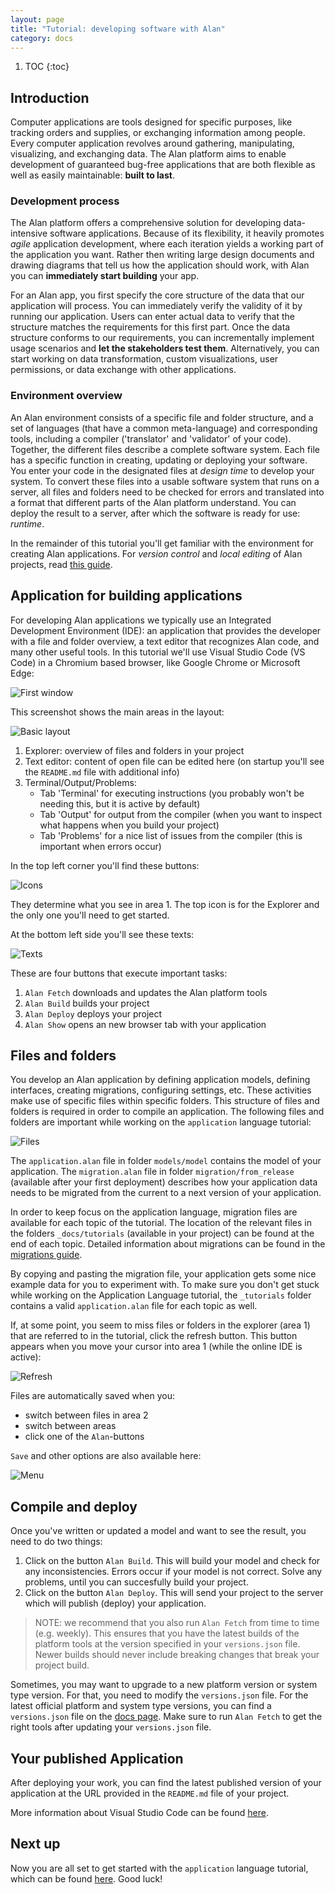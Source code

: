 ```yaml
---
layout: page
title: "Tutorial: developing software with Alan"
category: docs
---
```


1. TOC
{:toc}

## Introduction
Computer applications are tools designed for specific purposes, like tracking orders and supplies, or exchanging information among people. Every computer application revolves around gathering, manipulating, visualizing, and exchanging data. The Alan platform aims to enable development of guaranteed bug-free applications that are both flexible as well as easily maintainable: **built to last**.

### Development process
The Alan platform offers a comprehensive solution for developing data-intensive software applications. Because of its flexibility, it heavily promotes *agile* application development, where each iteration yields a working part of the application you want. Rather then writing large design documents and drawing diagrams that tell us how the application should work, with Alan you can **immediately start building** your app.

For an Alan app, you first specify the core structure of the data that our application will process. You can immediately verify the validity of it by running our application. Users can enter actual data to verify that the structure matches the requirements for this first part. Once the data structure conforms to our requirements, you can incrementally implement usage scenarios and **let the stakeholders test them**. Alternatively, you can start working on data transformation, custom visualizations, user permissions, or data exchange with other applications.

### Environment overview
An Alan environment consists of a specific file and folder structure, and a set of languages (that have a common meta-language) and corresponding tools, including a compiler ('translator' and 'validator' of your code). Together, the different files describe a complete software system. Each file has a specific function in creating, updating or deploying your software. You enter your code in the designated files at *design time* to develop your system. To convert these files into a usable software system that runs on a server, all files and folders need to be checked for errors and translated into a format that different parts of the Alan platform understand. You can deploy the result to a server, after which the software is ready for use: *runtime*.

In the remainder of this tutorial you'll get familiar with the environment for creating Alan applications.
For *version control* and *local editing* of Alan projects, read [this guide](/pages/tutorials/ide/ide-version-control.html).

## Application for building applications
For developing Alan applications we typically use an Integrated Development Environment (IDE): an application that provides the developer with a file and folder overview, a text editor that recognizes Alan code, and many other useful tools.
In this tutorial we'll use Visual Studio Code (VS Code) in a Chromium based browser, like Google Chrome or Microsoft Edge:

![First window](./images_IDE/001.png)

This screenshot shows the main areas in the layout:

![Basic layout](./images_IDE/002.png)

1. Explorer: overview of files and folders in your project
2. Text editor: content of open file can be edited here (on startup you'll see the `README.md` file with additional info)
3. Terminal/Output/Problems:
    - Tab 'Terminal' for executing instructions (you probably won't be needing this, but it is active by default)
    - Tab 'Output' for output from the compiler (when you want to inspect what happens when you build your project)
    - Tab 'Problems' for a nice list of issues from the compiler (this is important when errors occur)

In the top left corner you'll find these buttons:

![Icons](./images_IDE/003.png)

They determine what you see in area 1. The top icon is for the Explorer and the only one you'll need to get started.

At the bottom left side you'll see these texts:

![Texts](./images_IDE/004.png)

These are four buttons that execute important tasks:
1. `Alan Fetch` downloads and updates the Alan platform tools
2. `Alan Build` builds your project
3. `Alan Deploy` deploys your project
4. `Alan Show` opens an new browser tab with your application

## Files and folders
You develop an Alan application by defining application models, defining interfaces, creating migrations, configuring settings, etc.
These activities make use of specific files within specific folders.
This structure of files and folders is required in order to compile an application.
The following files and folders are important while working on the `application` language tutorial:

![Files](./images_IDE/005.png)

The `application.alan` file in folder `models/model` contains the model of your application.
The `migration.alan` file in folder `migration/from_release` (available after your first deployment) describes how your application data needs to be migrated from the current to a next version of your application.

In order to keep focus on the application language, migration files are available for each topic of the tutorial.
The location of the relevant files in the folders `_docs/tutorials` (available in your project) can be found at the end of each topic. Detailed information about migrations can be found in the [migrations guide](/pages/tutorials/migrations/2022.2/migrations.html).

By copying and pasting the migration file, your application gets some nice example data for you to experiment with.
To make sure you don't get stuck while working on the Application Language tutorial, the `_tutorials` folder contains a valid `application.alan` file for each topic as well.

If, at some point, you seem to miss files or folders in the explorer (area 1) that are referred to in the tutorial, click the refresh button.
This button appears when you move your cursor into area 1 (while the online IDE is active):

![Refresh](./images_IDE/006.png)

Files are automatically saved when you:
- switch between files in area 2
- switch between areas
- click one of the `Alan`-buttons

`Save` and other options are also available here:

![Menu](./images_IDE/007.png)

## Compile and deploy
Once you've written or updated a model and want to see the result, you need to do two things:
1. Click on the button `Alan Build`.
This will build your model and check for any inconsistencies.
Errors occur if your model is not correct.
Solve any problems, until you can succesfully build your project.
2. Click on the button `Alan Deploy`.
This will send your project to the server which will publish (deploy) your application.

> NOTE: we recommend that you also run `Alan Fetch` from time to time (e.g. weekly).
This ensures that you have the latest builds of the platform tools at the version specified in your `versions.json` file.
Newer builds should never include breaking changes that break your project build.

Sometimes, you may want to upgrade to a new platform version or system type version.
For that, you need to modify the `versions.json` file.
For the latest official platform and system type versions, you can find a `versions.json` file on the [docs page](/pages/docs.html).
Make sure to run `Alan Fetch` to get the right tools after updating your `versions.json` file.

## Your published Application
After deploying your work, you can find the latest published version of your application at the URL provided in the `README.md` file of your project.

More information about Visual Studio Code can be found [here](https://code.visualstudio.com/).

## Next up
Now you are all set to get started with the `application` language tutorial, which can be found [here](/pages/tutorials/model/2023.4/application-tutorial.html). Good luck!

